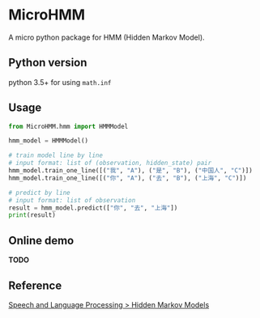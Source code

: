 # MicroHMM

A micro python package for HMM (Hidden Markov Model).

## Python version
python 3.5+ for using `math.inf`

## Usage
```python
from MicroHMM.hmm import HMMModel

hmm_model = HMMModel()

# train model line by line
# input format: list of (observation, hidden_state) pair
hmm_model.train_one_line([("我", "A"), ("是", "B"), ("中国人", "C")])
hmm_model.train_one_line([("你", "A"), ("去", "B"), ("上海", "C")])

# predict by line
# input format: list of observation
result = hmm_model.predict(["你", "去", "上海"])
print(result)
```

## Online demo
**TODO**

## Reference
[Speech and Language Processing > Hidden Markov Models](https://web.stanford.edu/~jurafsky/slp3/9.pdf)